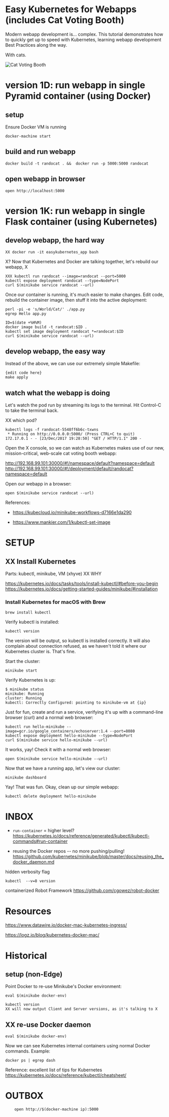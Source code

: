 # Easy Kubernetes for Webapps (includes Cat Voting Booth)

Modern webapp development is... complex.  This tutorial demonstrates how to quickly get up to speed with Kubernetes, learning webapp development Best Practices along the way.

With cats.


![Cat Voting Booth](http://www.motherjones.com/wp-content/uploads/catsvoting2.jpg)

# version 1D: run webapp in single Pyramid container (using Docker)

## setup

Ensure Docker VM is running

    docker-machine start

## build and run webapp


    docker build -t randocat . &&  docker run -p 5000:5000 randocat

## open webapp in browser

    open http://localhost:5000

# version 1K: run webapp in single Flask container (using Kubernetes)


## develop webapp, the hard way

    XX docker run -it easykubernetes_app bash

X? Now that Kubernetes and Docker are talking together, let's rebuild our webapp, X


    XXX kubectl run randocat --image=randocat --port=5000
    kubectl expose deployment randocat --type=NodePort
    curl $(minikube service randocat --url)

Once our container is running, it's much easier to make changes. Edit code, rebuild the container image, then stuff it into the active deployment:

    perl -pi -e 's/World/Cat/' ./app.py
    egrep Hello app.py

    ID=$(date +%H%M)
    docker image build -t randocat:$ID .
    kubectl set image deployment randocat *=randocat:$ID
    curl $(minikube service randocat --url)

## develop webapp, the easy way

Instead of the above, we can use our extremely simple Makefile:

    {edit code here}
    make apply

## watch what the webapp is doing

Let's watch the pod run by streaming its logs to the terminal. Hit Control-C to take the terminal back.

XX which pod?


    kubectl logs -f randocat-5548ff6b6c-txwns
     * Running on http://0.0.0.0:5000/ (Press CTRL+C to quit)
    172.17.0.1 - - [23/Dec/2017 19:28:50] "GET / HTTP/1.1" 200 -

Open the X console, so we can watch as Kubernetes makes use of our new, mission-critical, web-scale cat voting booth webapp:

http://192.168.99.101:30000/#!/namespace/default?namespace=default
http://192.168.99.101:30000/#!/deployment/default/randocat?namespace=default


Open our webapp in a browser:

    open $(minikube service randocat --url)

References: 

- https://kubecloud.io/minikube-workflows-d7166e1da290

- https://www.mankier.com/1/kubectl-set-image


# SETUP

## XX Install Kubernetes

Parts: kubectl, minikube, VM (xhyve) 
XX WHY

https://kubernetes.io/docs/tasks/tools/install-kubectl/#before-you-begin
https://kubernetes.io/docs/getting-started-guides/minikube/#installation

### Install Kubernetes for macOS with Brew

    brew install kubectl

Verify kubectl is installed:

    kubectl version

The version will be output, so kubectl is installed correctly. It will also complain about connection refused, as we haven't told it where our Kubernetes cluster is. That's fine.

Start the cluster:

    minikube start

Verify Kubernetes is up:

    $ minikube status
    minikube: Running
    cluster: Running
    kubectl: Correctly Configured: pointing to minikube-vm at {ip}

Just for fun, create and run a service, verifying it's up with a command-line browser (curl) and a normal web browser:

    kubectl run hello-minikube --image=gcr.io/google_containers/echoserver:1.4 --port=8080
    kubectl expose deployment hello-minikube --type=NodePort
    curl $(minikube service hello-minikube --url)

It works, yay!  Check it with a normal web browser:

    open $(minikube service hello-minikube --url)

Now that we have a running app, let's view our cluster:

    minikube dashboard

Yay! That was fun. Okay, clean up our simple webapp:

    kubectl delete deployment hello-minikube



# INBOX

- `run-container` = higher level? https://kubernetes.io/docs/reference/generated/kubectl/kubectl-commands#run-container

- reusing the Docker repos -- no more pushing/pulling!
https://github.com/kubernetes/minikube/blob/master/docs/reusing_the_docker_daemon.md

hidden verbosity flag

    kubectl  --v=8 version


containerized Robot Framework
https://github.com/cgowez/robot-docker

# Resources

https://www.datawire.io/docker-mac-kubernetes-ingress/

https://logz.io/blog/kubernetes-docker-mac/


# Historical

## setup (non-Edge)

Point Docker to re-use Minikube's Docker environment:
    
    eval $(minikube docker-env)

    kubectl version
    XX will now output Client and Server versions, as it's talking to X

## XX re-use Docker daemon

    eval $(minikube docker-env)

Now we can see Kubernetes internal containers using normal Docker commands. Example:

    docker ps | egrep dash

Reference: excellent list of tips for Kubernetes 
https://kubernetes.io/docs/reference/kubectl/cheatsheet/

# OUTBOX

        open http://$(docker-machine ip):5000
